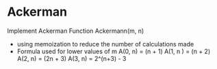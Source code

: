 # Ackerman
Implement  Ackerman Function Ackermann(m, n)

* using memoization to reduce the number of calculations made
* Formula used for lower values of m
   A(0, n) = (n + 1)
   A(1, n ) = (n + 2)
   A(2, n) = (2n + 3)
   A(3, n) = 2^(n+3) - 3
